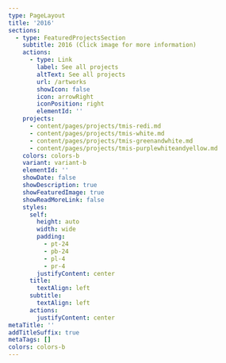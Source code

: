 ```yaml
---
type: PageLayout
title: '2016'
sections:
  - type: FeaturedProjectsSection
    subtitle: 2016 (Click image for more information)
    actions:
      - type: Link
        label: See all projects
        altText: See all projects
        url: /artworks
        showIcon: false
        icon: arrowRight
        iconPosition: right
        elementId: ''
    projects:
      - content/pages/projects/tmis-redi.md
      - content/pages/projects/tmis-white.md
      - content/pages/projects/tmis-greenandwhite.md
      - content/pages/projects/tmis-purplewhiteandyellow.md
    colors: colors-b
    variant: variant-b
    elementId: ''
    showDate: false
    showDescription: true
    showFeaturedImage: true
    showReadMoreLink: false
    styles:
      self:
        height: auto
        width: wide
        padding:
          - pt-24
          - pb-24
          - pl-4
          - pr-4
        justifyContent: center
      title:
        textAlign: left
      subtitle:
        textAlign: left
      actions:
        justifyContent: center
metaTitle: ''
addTitleSuffix: true
metaTags: []
colors: colors-b
---
```

